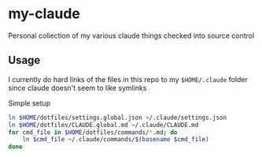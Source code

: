# my-claude

Personal collection of my various claude things checked into source control


## Usage

I currently do hard links of the files in this repo to my `$HOME/.claude` folder since claude doesn't seem to like symlinks


Simple setup
```sh
ln $HOME/dotfiles/settings.global.json ~/.claude/settings.json
ln $HOME/dotfiles/CLAUDE.global.md ~/.claude/CLAUDE.md
for cmd_file in $HOME/dotfiles/commands/*.md; do
    ln $cmd_file ~/.claude/commands/$(basename $cmd_file)
done
```
